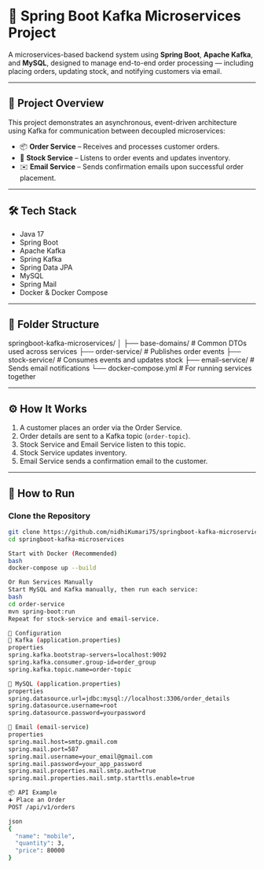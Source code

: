 # 🚀 Spring Boot Kafka Microservices Project

A microservices-based backend system using **Spring Boot**, **Apache Kafka**, and **MySQL**, designed to manage end-to-end order processing — including placing orders, updating stock, and notifying customers via email.

---

## 📌 Project Overview

This project demonstrates an asynchronous, event-driven architecture using Kafka for communication between decoupled microservices:

- 📦 **Order Service** – Receives and processes customer orders.
- 🏪 **Stock Service** – Listens to order events and updates inventory.
- ✉️ **Email Service** – Sends confirmation emails upon successful order placement.

---

## 🛠️ Tech Stack

- Java 17
- Spring Boot
- Apache Kafka
- Spring Kafka
- Spring Data JPA
- MySQL
- Spring Mail
- Docker & Docker Compose

---

## 📁 Folder Structure

springboot-kafka-microservices/
│
├── base-domains/ # Common DTOs used across services
├── order-service/ # Publishes order events
├── stock-service/ # Consumes events and updates stock
├── email-service/ # Sends email notifications
└── docker-compose.yml # For running services together

---

## ⚙️ How It Works

1. A customer places an order via the Order Service.
2. Order details are sent to a Kafka topic (`order-topic`).
3. Stock Service and Email Service listen to this topic.
4. Stock Service updates inventory.
5. Email Service sends a confirmation email to the customer.

---

## 📌 How to Run

### Clone the Repository
```bash
git clone https://github.com/nidhiKumari75/springboot-kafka-microservices.git
cd springboot-kafka-microservices

Start with Docker (Recommended)
bash
docker-compose up --build

Or Run Services Manually
Start MySQL and Kafka manually, then run each service:
bash
cd order-service
mvn spring-boot:run
Repeat for stock-service and email-service.

🔧 Configuration
🔹 Kafka (application.properties)
properties
spring.kafka.bootstrap-servers=localhost:9092
spring.kafka.consumer.group-id=order_group
spring.kafka.topic.name=order-topic

🔹 MySQL (application.properties)
properties
spring.datasource.url=jdbc:mysql://localhost:3306/order_details
spring.datasource.username=root
spring.datasource.password=yourpassword

🔹 Email (email-service)
properties
spring.mail.host=smtp.gmail.com
spring.mail.port=587
spring.mail.username=your_email@gmail.com
spring.mail.password=your_app_password
spring.mail.properties.mail.smtp.auth=true
spring.mail.properties.mail.smtp.starttls.enable=true

📦 API Example
➕ Place an Order
POST /api/v1/orders

json
{
  "name": "mobile",
  "quantity": 3,
  "price": 80000
}
